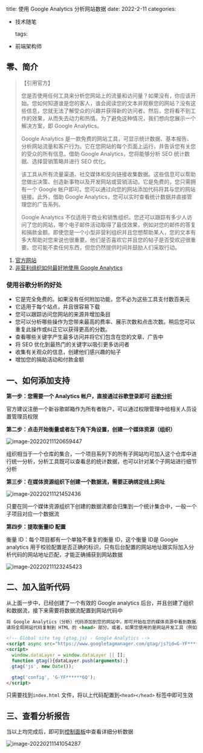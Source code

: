 title: 使用 Google Analytics 分析网站数据
date: 2022-2-11
categories:

- 技术随笔

  tags:

- 前端架构师

## 零、简介

> 【引用官方】
>
> 您是否使用任何工具来分析您网站上的流量和访问量？如果没有，你应该开始。您如何知道谁是您的客人，谁会阅读您的文本并观察您的网站？没有这些信息，您就无法了解受众的兴趣并获得新的访问者。然后，您将看不到工作的效果，从而失去动力和热情。为了避免这种情况，我们想向您展示一个解决方案，即 Google Analytics。
>
> Google Analytics 是一款免费的网站工具，可显示统计数据、基本报告、分析网站流量和客户行为。它在您网站的每个页面上运行，并告诉您有关您的受众的所有信息。借助 Google Analytics，您将能够分析 SEO 统计数据、选择营销策略并进行 SEO 优化。 
>
> 该工具从所有流量渠道、社交媒体和反向链接收集数据。这些信息可以帮助您做出决策、创造新事物以及开发网站或营销活动。它是免费的，您只需拥有一个 Google 帐户即可。您可以通过向您的网站添加代码将其与您的网站链接。此外，借助 Google Analytics，您可以实时查看统计数据并直接管理您的广告系列。 
>
> Google Analytics 不仅适用于商业和销售组织。您还可以跟踪有多少人访问了您的网站，哪个电子邮件活动取得了最佳效果，例如对您的邮件的答复和捐款金额。即使您是一个小型非营利组织并且您想帮助某人，您的文本有多大帮助对您来说也很重要。他们是否喜欢它并且您的帖子是否受欢迎很重要。您可能不卖任何东西，但您仍然提供时间并鼓励人们采取行动。 

1. [官方网站](https://soldevelofoundation.org/google-analytics-nonprofits/?gclid=Cj0KCQiAjJOQBhCkARIsAEKMtO2p3RcM5nFwqJV_O28ireCxnwgtdqjOeAh-B_5OzcaSrqEkNgwNjXkaAn-IEALw_wcB)
2. [非营利组织如何最好地使用 Google Analytics](https://www.bounteous.com/insights/2012/02/28/how-nonprofit-can-best-use-google-analytics/?ns=l)

### 使用谷歌分析的好处

- 它是完全免费的。如果没有任何附加功能，您不必为这些工具支付数百美元
- 它适用于每个站点，并且很容易下载
- 您可以跟踪访问您网站的来源并增加条目
- 您可以分析哪些操作为您带来最高的费率、展示次数和点击次数。稍后您可以重复此操作或纠正它以获得更高的分数。
- 查看哪些关键字产生最多访问并将它们包含在您的文章、广告中
- 将 SEO 优化到最热门的关键字以吸引更多访问者
- 收集有关观众的信息，创建他们感兴趣的帖子
- 增加您的捐助活动和付款金额

## 一、如何添加支持

**第一步：您需要一个 Analytics 帐户，直接通过谷歌登录即可 [谷歌分析](https://marketingplatform.google.com/about/analytics/)**

官方建议注册一个新谷歌邮箱作为所有者账户，可以通过权限管理中给相关人员设置管理员权限

**第二步：点击开始衡量或者左下角下角设置，创建一个媒体资源（组织）**

![image-20220211120659447](http://oss.yitian2019.cn/img/image-20220211120659447.png)

组织相当于一个仓库的集合，一个项目系列下的所有子网站均可加入这个仓库中进行统一分析，分析工具既可以查看总的统计数据，也可以针对某个子网站进行细节分析

**第三步：在媒体资源组织下创建一个数据流，需要正确绑定线上网址**

![image-20220211121452436](http://oss.yitian2019.cn/img/image-20220211121452436.png)

只要在同一个媒体资源组织下创建的数据流都会归集到一个统计集合中，一般一个子项目对应一个数据流

**第四步：提取衡量ID 配置**

衡量 ID：每个项目都有一个单独不重复的衡量 ID，这个衡量 ID是 Google analytics 用于校验配置是否正确的标识，只有后台配置的网站地址跟实际加入分析代码的网站地址匹配，才能正确捕获到网站数据

![image-20220211123245423](http://oss.yitian2019.cn/img/image-20220211123245423.png)



## 二、加入监听代码

从上面一步中，已经创建了一个有效的 Google analytics 后台，并且创建了组织和数据流，接下来需要将数据流配置到网站代码中

```html
将 Google Analytics（分析）代码添加到您的网站中，即可开始在您的媒体资源中看到数据。
请将全局网站代码复制到 HTML 的 <head> 部分。或者，如果您使用的是网站开发工具（例如 GoDaddy、Shopify 等），请按照相应说明为您的网站添加代码。

<!-- Global site tag (gtag.js) - Google Analytics -->
<script async src="https://www.googletagmanager.com/gtag/js?id=G-YF******6Q"></script>
<script>
  window.dataLayer = window.dataLayer || [];
  function gtag(){dataLayer.push(arguments);}
  gtag('js', new Date());

  gtag('config', 'G-YF******6Q');
</script>
```

只需要找到`index.html` 文件，将以上代码配置到`<head></head>` 标签中即可生效

## 三、查看分析报告

当以上均完成后，即可到[控制面板](https://analytics.google.com/analytics/web/?authuser=0#/p303272067/reports/reportinghub)中查看详细分析数据

![image-20220211141054287](http://oss.yitian2019.cn/img/image-20220211141054287.png)